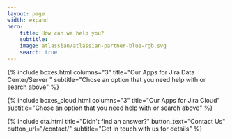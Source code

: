 ```yaml
---
layout: page
width: expand
hero:
    title: How can we help you?
    subtitle: 
    image: atlassian/atlassian-partner-blue-rgb.svg
    search: true
---
```


{% include boxes.html columns="3" title="Our Apps for Jira Data Center/Server " subtitle="Chose an option that you need help with or search above" %}

{% include boxes_cloud.html columns="3" title="Our Apps for Jira Cloud" subtitle="Chose an option that you need help with or search above" %}

{% include cta.html title="Didn't find an answer?" button_text="Contact Us" button_url="/contact/" subtitle="Get in touch with us for details" %}

